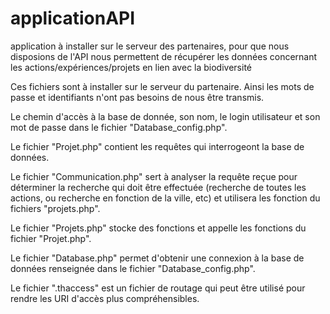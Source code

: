 # applicationAPI
application à installer sur le serveur des partenaires, pour que nous disposions de l'API nous permettent de récupérer les données concernant les actions/expériences/projets en lien avec la biodiversité

 Ces fichiers sont à installer sur le serveur du partenaire. Ainsi les mots de passe et identifiants n'ont pas besoins de nous être transmis.

Le chemin d'accès à la base de donnée, son nom, le login utilisateur et son mot de passe dans le fichier "Database_config.php".

Le fichier "Projet.php" contient les requêtes qui interrogeont la base de données.

Le fichier "Communication.php" sert à analyser la requête reçue pour déterminer la recherche qui doit être effectuée (recherche de toutes les actions, ou recherche en fonction de la ville, etc) et utilisera les fonction du fichiers "projets.php".

Le fichier "Projets.php" stocke des fonctions et appelle les fonctions du fichier "Projet.php".

Le fichier "Database.php" permet d'obtenir une connexion à la base de données renseignée dans le fichier "Database_config.php".

Le fichier ".thaccess" est un fichier de routage qui peut être utilisé pour rendre les URI d'accès plus compréhensibles.


